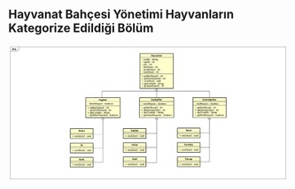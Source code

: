 ## Hayvanat Bahçesi Yönetimi Hayvanların Kategorize Edildiği Bölüm


![Sınıf Diyagramı Çizimi](https://github.com/deliaslan/patikaDev/blob/main/Class_Diagram/HayvanatBahcesiYonetimi/AnimalsDiagram.png?raw=true)
